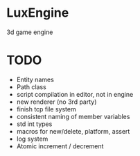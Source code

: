 LuxEngine
=========

3d game engine

TODO
=========
* Entity names
* Path class
* script compilation in editor, not in engine
* new renderer (no 3rd party)
* finish tcp file system
* consistent naming of member variables
* std int types
* macros for new/delete, platform, assert
* log system
* Atomic increment / decrement
